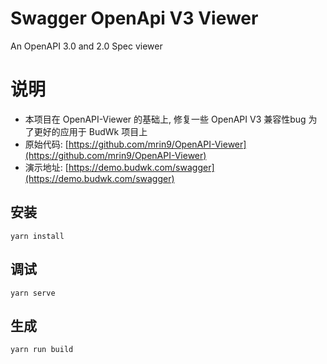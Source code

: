 
# Swagger OpenApi V3 Viewer
An OpenAPI 3.0 and 2.0 Spec viewer

# 说明

* 本项目在 OpenAPI-Viewer 的基础上, 修复一些 OpenAPI V3 兼容性bug 为了更好的应用于 BudWk 项目上
* 原始代码: [https://github.com/mrin9/OpenAPI-Viewer](https://github.com/mrin9/OpenAPI-Viewer)
* 演示地址: [https://demo.budwk.com/swagger](https://demo.budwk.com/swagger)

## 安装
```
yarn install
```
## 调试
```
yarn serve
```
## 生成
```
yarn run build 
```